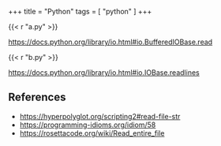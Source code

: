 +++
title = "Python"
tags = [ "python" ]
+++

{{< r "a.py" >}}

<https://docs.python.org/library/io.html#io.BufferedIOBase.read>

{{< r "b.py" >}}

<https://docs.python.org/library/io.html#io.IOBase.readlines>

## References

- <https://hyperpolyglot.org/scripting2#read-file-str>
- <https://programming-idioms.org/idiom/58>
- <https://rosettacode.org/wiki/Read_entire_file>
